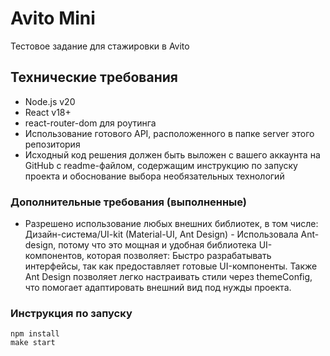 # Avito Mini 

Тестовое задание для стажировки в Avito

## Технические требования
* Node.js v20
* React v18+
* react-router-dom для роутинга
* Использование готового API, расположенного в папке server этого репозитория
* Исходный код решения должен быть выложен с вашего аккаунта на GitHub с readme-файлом, содержащим инструкцию по запуску проекта и обоснование выбора необязательных технологий

### Дополнительные требования (выполненные)
* Разрешено использование любых внешних библиотек, в том числе:
  Дизайн-система/UI-kit (Material-UI, Ant Design) - Использовала 
Ant-design,  потому что это мощная и удобная библиотека UI-компонентов, которая позволяет: 
Быстро разрабатывать интерфейсы, так как предоставляет готовые UI-компоненты. Также  Ant Design позволяет 
легко настраивать стили через themeConfig, что помогает адаптировать внешний вид под нужды проекта.

### Инструкция по запуску
````
npm install
make start
````
